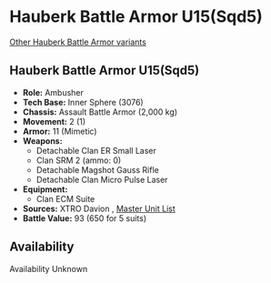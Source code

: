 # Hauberk Battle Armor U15(Sqd5) 

[Other Hauberk Battle Armor variants](../hauberk_battle_armor.md) 

## Hauberk Battle Armor U15(Sqd5) 

- **Role:** Ambusher 
- **Tech Base:** Inner Sphere (3076) 
- **Chassis:** Assault Battle Armor (2,000 kg) 
- **Movement:** 2 (1) 
- **Armor:** 11 (Mimetic) 
- **Weapons:** 
  - Detachable Clan ER Small Laser 
  - Clan SRM 2 (ammo: 0) 
  - Detachable Magshot Gauss Rifle 
  - Detachable Clan Micro Pulse Laser 
- **Equipment:** 
  - Clan ECM Suite 
- **Sources:** XTRO Davion , [Master Unit List](http://masterunitlist.info/Unit/Details/8531) 
- **Battle Value:** 93 (650 for 5 suits) 

## Availability 

Availability Unknown 

